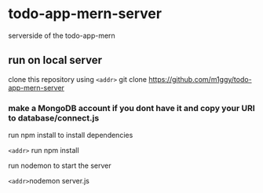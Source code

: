 # todo-app-mern-server
serverside of the todo-app-mern

## run on local server
clone this repository using
`<addr>` git clone https://github.com/m1ggy/todo-app-mern-server

### make a MongoDB account if you dont have it and copy your URI to database/connect.js

run npm install to install dependencies

`<addr>` run npm install

run nodemon to start the server

`<addr>`nodemon server.js
